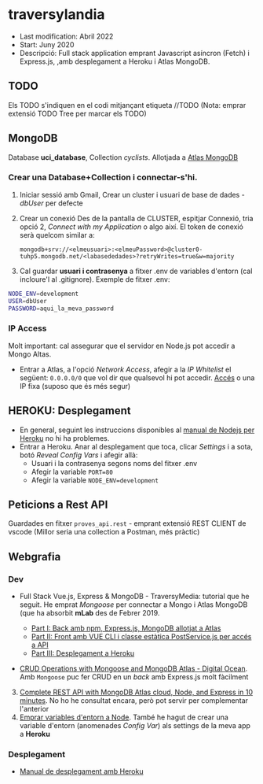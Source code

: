 # traversylandia
- Last modification: Abril 2022
- Start: Juny 2020
- Descripció: Full stack application emprant Javascript asíncron (Fetch) i Express.js, ,amb desplegament a Heroku i Atlas MongoDB.

## TODO
Els TODO s'indiquen en el codi mitjançant etiqueta //TODO
(Nota: emprar extensió TODO Tree per marcar els TODO)


## MongoDB
Database **uci_database**, Collection _cyclists_. Allotjada a [Atlas MongoDB](https://cloud.mongodb.com/v2/5ee9d0575a47887e5979df91#clusters)

### Crear una Database+Collection i connectar-s'hi.
1. Iniciar sessió amb Gmail, Crear un cluster i usuari de base de dades - _dbUser_ per defecte
2. Crear un conexió Des de la pantalla de CLUSTER, espitjar Connexió, tria opció 2, _Connect with my Application_ o algo així. El token de conexió serà quelcom similar a:

    `mongodb+srv://<elmeusuari>:<elmeuPassword>@cluster0-tuhp5.mongodb.net/<labasededades>?retryWrites=true&w=majority`

3. Cal guardar **usuari i contrasenya** a fitxer .env de variables d'entorn (cal incloure'l al .gitignore). Exemple de fitxer .env:
```bash
NODE_ENV=development
USER=dbUser
PASSWORD=aqui_la_meva_password
```

### IP Access 
Molt important: cal assegurar que el servidor en Node.js pot accedir a Mongo Altas. 
- Entrar a Atlas, a l'opció _Network Access_, afegir a la _IP Whitelist_ el següent: `0.0.0.0/0` que vol dir que qualsevol hi pot accedir. [Accés](https://cloud.mongodb.com/v2/5ee9d0575a47887e5979df91#security/network/whitelist) o una IP fixa (suposo que és més segur)

## HEROKU: Desplegament
- En general, seguint les instruccions disponibles al [manual de Nodejs per Heroku](https://devcenter.heroku.com/articles/deploying-nodejs) no hi ha problemes.
- Entrar a Heroku. Anar al desplegament que toca, clicar _Settings_ i a sota, botó _Reveal Config Vars_ i afegir  allà:
  - Usuari i la contrasenya segons noms del fitxer .env
  - Afegir la variable `PORT=80`
  - Afegir la variable `NODE_ENV=development`

## Peticions a Rest API
Guardades  en fitxer `proves_api.rest` - emprant extensió REST CLIENT de vscode (Millor seria una collection a Postman, més pràctic)

## Webgrafia

### Dev

- Full Stack Vue.js, Express & MongoDB - TraversyMedia: tutorial que he seguit. He emprat _Mongoose_ per connectar a Mongo i Atlas MongoDB (que ha absorbit **mLab** des de Febrer 2019.
  - [Part I: Back amb npm, Express.js, MongoDB allotjat a Atlas](https://www.youtube.com/watch?v=j55fHUJqtyw)
  - [Part II: Front amb VUE CLI i classe estàtica PostService.js per accés a API](https://www.youtube.com/watch?v=X-JZ-QPApUs&t=1s)
  - [Part III: Desplegament a Heroku](https://www.youtube.com/watch?v=W-b9KGwVECs)

- [CRUD Operations with Mongoose and MongoDB Atlas - Digital Ocean](https://www.digitalocean.com/community/tutorials/nodejs-crud-operations-mongoose-mongodb-atlas). Amb `Mongoose` puc fer CRUD en un _back_ amb Express.js molt fàcilment
3. [Complete REST API with MongoDB Atlas cloud, Node, and Express in 10 minutes](https://dev.to/lenmorld/rest-api-with-mongodb-atlas-cloud-node-and-express-in-10-minutes-2ii1). No ho he consultat encara, però pot servir per complementar l'anterior
4. [Emprar variables d'entorn a Node](https://www.twilio.com/blog/working-with-environment-variables-in-node-js-html). També he hagut de crear una variable d'entorn (anomenades _Config Var_) als settings de la meva app a **Heroku**

### Desplegament

- [Manual de desplegament amb Heroku](https://devcenter.heroku.com/articles/deploying-nodejs)
